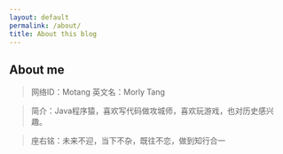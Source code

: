 ```yaml
---
layout: default
permalink: /about/
title: About this blog
---
```


## About me ##

> 网络ID：Motang 英文名：Morly Tang

> 简介：Java程序猿，喜欢写代码做攻城师，喜欢玩游戏，也对历史感兴趣。

> 座右铭：未来不迎，当下不杂，既往不恋，做到知行合一


